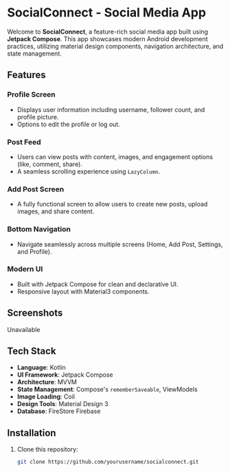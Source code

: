# SocialConnect - Social Media App

Welcome to **SocialConnect**, a feature-rich social media app built using **Jetpack Compose**. This app showcases modern Android development practices, utilizing material design components, navigation architecture, and state management.

## Features

### Profile Screen
- Displays user information including username, follower count, and profile picture.
- Options to edit the profile or log out.

### Post Feed
- Users can view posts with content, images, and engagement options (like, comment, share).
- A seamless scrolling experience using `LazyColumn`.

### Add Post Screen
- A fully functional screen to allow users to create new posts, upload images, and share content.

### Bottom Navigation
- Navigate seamlessly across multiple screens (Home, Add Post, Settings, and Profile).

### Modern UI
- Built with Jetpack Compose for clean and declarative UI.
- Responsive layout with Material3 components.

## Screenshots

Unavailable

## Tech Stack
- **Language**: Kotlin
- **UI Framework**: Jetpack Compose
- **Architecture**: MVVM
- **State Management**: Compose's `rememberSaveable`, ViewModels
- **Image Loading**: Coil
- **Design Tools**: Material Design 3
- **Database**: FireStore Firebase

## Installation

1. Clone this repository:
   ```bash
   git clone https://github.com/yourusername/socialconnect.git
